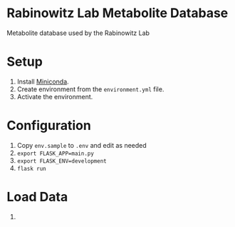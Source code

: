# Rabinowitz Lab Metabolite Database

Metabolite database used by the Rabinowitz Lab


# Setup

1.  Install [Miniconda](https://conda.io/miniconda.html).
2.  Create environment from the `environment.yml` file.
3.  Activate the environment.


# Configuration

1.  Copy `env.sample` to `.env` and edit as needed
2.  `export FLASK_APP=main.py`
3.  `export FLASK_ENV=development`
4.  `flask run`


# Load Data

1.  